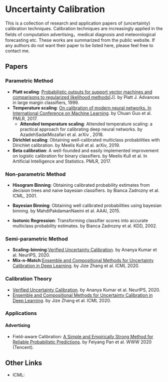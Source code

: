 # Uncertainty Calibration
This is a collection of research and application papers of (uncertainty) calibration techniques. Calibration techniques are increasingly applied in the fields of computation advertising，medical diagnosis and meteorological forecasting etc. These works are summarized from the public website. If any authors do not want their paper to be listed here, please feel free to contact me.

## Papers
### Parametric Method
- **Platt scaling**: [Probabilistic outputs for support vector machines and comparisons to regularized likelihood methods](https://home.cs.colorado.edu/~mozer/Teaching/syllabi/6622/papers/Platt1999.pdf)[J]. by Platt J.  Advances in large margin classifiers, 1999.
- **Temperature scaling**: [On calibration of modern neural networks. In International Conference on Machine Learning](http://proceedings.mlr.press/v70/guo17a.html). by Chuan Guo et al. PMLR, 2017. 
  - **Attended temperature scaling**: Attended temperature scaling: a practical approach for calibrating deep neural networks. by AzadehSadatMozafari et al. arXiv , 2018.
- **Dirichlet scaling**: Obtaining well-calibrated multiclass probabilities with Dirichlet calibration. by Meelis Kull et al. arXiv, 2019.
- **Beta calibration**: A well-founded and easily implemented improvement on logistic calibration for binary classifiers. by Meelis Kull et al. In Artificial Intelligence and Statistics. PMLR, 2017.


### Non-parametric Method
- **Hisogram Binning**: Obtaining calibrated probability estimates from decision trees and naive bayesian classifiers. by Bianca Zadrozny et al. ICML, 2001.
- **Bayesian Binning**: Obtaining well calibrated probabilities using bayesian binning. by MahdiPakdamanNaeini et al. AAAI, 2015.

- **Isotonic Regression**: Transforming classifier scores into accurate multiclass probability estimates. by Bianca Zadrozny et al. KDD, 2002.


### Semi-parametric Method
- **Scaling-binning**:[Verified Uncertainty Calibration](https://arxiv.org/abs/1909.10155). by Ananya Kumar et al. NeurIPS, 2020.
- **Mix-n-Match**:[Ensemble and Compositional Methods for Uncertainty Calibration in Deep Learning](http://proceedings.mlr.press/v119/zhang20k.html). by Jize Zhang et al. ICML 2020.

### Calibration Theory
- [Verified Uncertainty Calibration](https://arxiv.org/abs/1909.10155). by Ananya Kumar et al. NeurIPS, 2020.
- [Ensemble and Compositional Methods for Uncertainty Calibration in Deep Learning](http://proceedings.mlr.press/v119/zhang20k.html). by Jize Zhang et al. ICML 2020.

### Applications
#### Advertising
- Field-aware Calibration: [A Simple and Empirically Strong Method for Reliable Probabilistic Predictions](https://dl.acm.org/doi/abs/10.1145/3366423.3380154). by Feiyang Pan et al. WWW 2020 (Tencent).


## Other Links
- ICML: 
